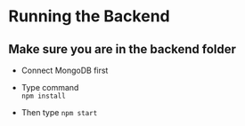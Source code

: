 # Running the Backend

## Make sure you are in the backend folder

- Connect MongoDB first

- Type command  
`npm install`

- Then type 
`npm start`